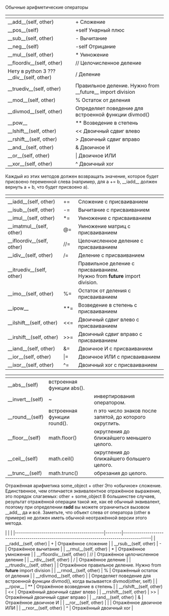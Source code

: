 <p>Обычные арифметические операторы</p>
<table>
<thead>
<tr>
<th></th>
<th></th>
</tr>
</thead>
<tbody>
<tr>
<td>&#95;&#95;add&#95;&#95;(self, other)</td>
<td>+         Сложение</td>
</tr>
<tr>
<td>&#95;&#95;pos&#95;&#95;(self)</td>
<td>+self     Унарный плюс</td>
</tr>
<tr>
<td>&#95;&#95;sub&#95;&#95;(self, other)</td>
<td>-         Вычитание</td>
</tr>
<tr>
<td>&#95;&#95;neg&#95;&#95;(self)</td>
<td>-self     Отрицание</td>
</tr>
<tr>
<td>&#95;&#95;mul&#95;&#95;(self, other)</td>
<td>*         Умножение</td>
</tr>
<tr>
<td>&#95;&#95;floordiv&#95;&#95;(self, other)</td>
<td>//        Целочисленное деление</td>
</tr>
<tr>
<td>Нету в python 3 ??? &#95;&#95;div&#95;&#95;(self, other)</td>
<td>/         Деление</td>
</tr>
<tr>
<td>&#95;&#95;truediv&#95;&#95;(self, other)</td>
<td>Правильное деление. Нужно from &#95;&#95;future&#95;&#95; import division</td>
</tr>
<tr>
<td>&#95;&#95;mod&#95;&#95;(self, other)</td>
<td>%         Остаток от деления</td>
</tr>
<tr>
<td>&#95;&#95;divmod&#95;&#95;(self, other)</td>
<td>Определяет поведение для встроенной функции divmod()</td>
</tr>
<tr>
<td>&#95;&#95;pow&#95;&#95;</td>
<td>**        Возведение в степень</td>
</tr>
<tr>
<td>&#95;&#95;lshift&#95;&#95;(self, other)</td>
<td>&lt;&lt;  Двоичный сдвиг влево</td>
</tr>
<tr>
<td>&#95;&#95;rshift&#95;&#95;(self, other)</td>
<td>&gt;      Двоичный сдвиг вправо</td>
</tr>
<tr>
<td>&#95;&#95;and&#95;&#95;(self, other)</td>
<td>&amp;         Двоичное И</td>
</tr>
<tr>
<td>&#95;&#95;or&#95;&#95;(self, other)</td>
<td>&vert;    Двоичное ИЛИ</td>
</tr>
<tr>
<td>&#95;&#95;xor&#95;&#95;(self, other)</td>
<td>^         Двоичный xor</td>
</tr>
</tbody>
</table>
<p>Каждый из этих методов должен возвращать значение, которое будет присвоено 
переменной слева (например, для a += b, &#95;&#95;iadd&#95;&#95; должен вернуть a + b, что будет присвоено a). </p>
<table>
<thead>
<tr>
<th></th>
<th></th>
<th></th>
</tr>
</thead>
<tbody>
<tr>
<td>&#95;&#95;iadd&#95;&#95;(self, other)</td>
<td>+=</td>
<td>Сложение с присваиванием</td>
</tr>
<tr>
<td>&#95;&#95;isub&#95;&#95;(self, other)</td>
<td>-=</td>
<td>Вычитание с присваиванием</td>
</tr>
<tr>
<td>&#95;&#95;imul&#95;&#95;(self, other)</td>
<td>*=</td>
<td>Умножение с присваиванием</td>
</tr>
<tr>
<td>&#95;&#95;imatmul&#95;&#95;(self, other)</td>
<td>@=</td>
<td>Умножение матриц с присваиванием</td>
</tr>
<tr>
<td>&#95;&#95;ifloordiv&#95;&#95;(self, other)</td>
<td>//=</td>
<td>Целочисленное деление с присваиванием</td>
</tr>
<tr>
<td>&#95;&#95;idiv&#95;&#95;(self, other)</td>
<td>/=</td>
<td>Деление с присваиванием</td>
</tr>
<tr>
<td>&#95;&#95;itruediv&#95;&#95;(self, other)</td>
<td></td>
<td>Правильное деление с присваиванием.<br>Нужно from <strong>future</strong> import division.</td>
</tr>
<tr>
<td>&#95;&#95;imo&#95;&#95;(self, other)</td>
<td>%=</td>
<td>Остаток от деления с присваиванием</td>
</tr>
<tr>
<td>&#95;&#95;ipow&#95;&#95;</td>
<td>**=</td>
<td>Возведение в степень с присваиванием</td>
</tr>
<tr>
<td>&#95;&#95;ilshift&#95;&#95;(self, other)</td>
<td>&lt;&lt;=</td>
<td>Двоичный сдвиг влево с присваиванием</td>
</tr>
<tr>
<td>&#95;&#95;irshift&#95;&#95;(self, other)</td>
<td>&gt;&gt;=</td>
<td>Двоичный сдвиг вправо с присваиванием</td>
</tr>
<tr>
<td>&#95;&#95;iand&#95;&#95;(self, other)</td>
<td>&amp;=</td>
<td>Двоичное И с присваиванием</td>
</tr>
<tr>
<td>&#95;&#95;ior&#95;&#95;(self, other)</td>
<td>&vert;=</td>
<td>Двоичное ИЛИ с присваиванием</td>
</tr>
<tr>
<td>&#95;&#95;ixor&#95;&#95;(self, other)</td>
<td>^=</td>
<td>Двоичный xor с присваиванием</td>
</tr>
</tbody>
</table>
<table>
<thead>
<tr>
<th></th>
<th></th>
<th></th>
</tr>
</thead>
<tbody>
<tr>
<td>&#95;&#95;abs&#95;&#95;(self)</td>
<td>встроенная функции abs().</td>
<td></td>
</tr>
<tr>
<td>&#95;&#95;invert&#95;&#95;(self)</td>
<td>~</td>
<td>инвертирования оператором.</td>
</tr>
<tr>
<td>&#95;&#95;round&#95;&#95;(self)</td>
<td>встроенная функции round().</td>
<td>n это число знаков после запятой, до которого округлить.</td>
</tr>
<tr>
<td>&#95;&#95;floor&#95;&#95;(self)</td>
<td>math.floor()</td>
<td>округления до ближайшего меньшего целого.</td>
</tr>
<tr>
<td>&#95;&#95;ceil&#95;&#95;(self)</td>
<td>math.ceil()</td>
<td>округления до ближайшего большего целого.</td>
</tr>
<tr>
<td>&#95;&#95;trunc&#95;&#95;(self)</td>
<td>math.trunc()</td>
<td>обрезания до целого.</td>
</tr>
</tbody>
</table>
<p>Отражённая арифметика
some_object + other
Это «обычное» сложение. Единственное, чем отличается эквивалентное отражённое выражение, это порядок слагаемых:
other + some_object
В большинстве случаев, результат отражённой операции такой же, как её обычный эквивалент, 
поэтому при определении <strong>radd</strong> вы можете ограничиться вызовом &#95;&#95;add&#95;&#95; да и всё. 
Заметьте, что объект слева от оператора (other в примере) 
не должен иметь обычной неотражённой версии этого метода.</p>
<p>|                                            |        |
|--------------------------------------------|--------|--------------------------------------------------------------------------------------------|
| &#95;&#95;radd&#95;&#95;(self, other)      | +      | Отражённое сложение                                                                        |
| &#95;&#95;rsub&#95;&#95;(self, other)      | -      | Отражённое вычитание                                                                       |
| &#95;&#95;rmul&#95;&#95;(self, other)      | *      | Отражённое умножение                                                                       |
| &#95;&#95;rfloordiv&#95;&#95;(self, other) | //     | Отражённое целочисленное деление                                                           |
| &#95;&#95;rdiv&#95;&#95;(self, other)      | /      | Отражённое деление                                                                         |
| &#95;&#95;rtruediv&#95;&#95;(self, other)  |        | Отражённое правильное деление. Нужно from <strong>future</strong> import division                       |
| &#95;&#95;rmod&#95;&#95;(self, other)      | %      | Отражённый остаток от деления                                                              |
| &#95;&#95;rdivmod&#95;&#95;(self, other)   |        | Определяет поведение для встроенной функции divmod(), когда вызывается divmod(other, self) |
| &#95;&#95;rpow&#95;&#95;                   | **     | Отражённое возведение в степень                                                            |
| &#95;&#95;rlshift&#95;&#95;(self, other)   | &lt;&lt;     | Отражённый двоичный сдвиг влево                                                            |
| &#95;&#95;rrshift&#95;&#95;(self, other)   | &gt;&gt;     | Отражённый двоичный сдвиг вправо                                                           |
| &#95;&#95;rand&#95;&#95;(self, other)      | &amp;      | Отражённое двоичное И                                                                      |
| &#95;&#95;ror&#95;&#95;(self, other)       | &vert; | Отражённое двоичное ИЛИ                                                                    |
| &#95;&#95;rxor&#95;&#95;(self, other)      | ^      | Отражённый двоичный xor                                                                    |</p>